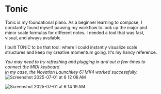 # Tonic
Tonic is my foundational piano.
As a beginner learning to compose, I constantly found myself pausing my workflow to look up the major and minor scale formulas for different notes. I needed a tool that was fast, visual, and always available.  

I built TONIC to be that tool: where I could instantly visualize scale structures and keep my creative momentum going. It's my handy reference.

*You may need to try refreshing and plugging in and out a few times to connect the MIDI keyboard.*  
*In my case, the Novation Launchkey 61 MK4 worked successfully.*
![Screenshot 2025-07-01 at 6 12 08 AM](https://github.com/user-attachments/assets/8e7875a5-72b6-4526-a093-decb7e6ce640)

![Screenshot 2025-07-01 at 6 14 19 AM](https://github.com/user-attachments/assets/7cbd70b1-4fb8-40b7-8fdf-c278cb4f0041)
